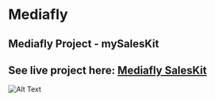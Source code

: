 # Mediafly
## Mediafly Project - mySalesKit
## See live project here: [Mediafly SalesKit](http://mediafly-project.surge.sh)
![Alt Text](https://i.imgur.com/xfRHuap.png)
